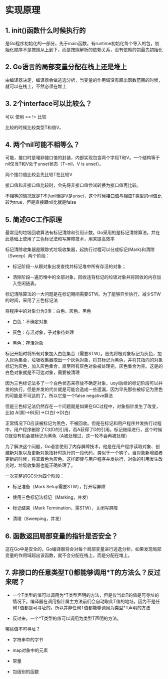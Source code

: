 # 实现原理

## 1. init()函数什么时候执行的

是Go程序初始化的一部分，先于main函数，有runtime初始化每个导入的包，初始化顺序不是按照从上到下，而是按照解析的依赖关系，没有依赖的包最先初始化

## 2. Go语言的局部变量分配在栈上还是堆上

 由编译器决定，编译器会做逃逸分析，当变量的作用域没有超出函数范围的时候，就可以在栈上，不然必须在堆上

## 3. 2个interface可以比较么？

可以 使用 == != 比较

比较的时候比较类型T和值V。

## 4. 两个nil可能不相等么？

可能，接口时是堆非接口值的封装，内部实现包含两个字段T和V。一个结构等于nil仅当T和V处于unset状态（T=nil，V is unset）。

两个接口值比较会先比较T在比较V

接口值和非接口值比较时，会先将非接口值尝试转换为接口值再比较。

不相等的情况就是T不为nil但是V是unset，这个时候接口值与相应T类型的nil值比较为true，但是直接跟nil比就是false

## 5. 简述GC工作原理

最常见的垃圾回收算法有标记清除和引用计数。Go采用的是标记清除算法。并在此基础上使用了三色标记法和写屏障技术，用来提高效率

标记清除收集器是跟踪式垃圾收集器，起执行过程可以分成标记(Mark)和清除（Sweep）两个阶段：

- 标记阶段--从跟对象出发查找并标记堆中所有存活的对象；

- 清除阶段--遍历堆中的全部对象，回收违背标记的垃圾对象并将回收的内存加入空闲链表。

标记清除算法的一大问题是在标记期间需要STW。为了能够异步执行，减少STW的时间，采用了三色标记法

将程序中的对象分为3类：白色，灰色、黑色

- 白色：不确定对象

- 灰色：存活对象，子对象待处理

- 黑色：存活对象

标记开始时将所有对象加入白色集合（需要STW）。首先将根对象标记为灰色，加入灰色集合，垃圾收集器取出一个灰色对象，将其标记为黑色，并将其指向的对象标记为灰色，加入灰色集合，直至所有灰色对象被处理完，灰色集合为空。这是的白色对象就是不可达对象，需要被清理

因为三色标记法多了一个白色状态来存放不确定对象，uoyi后续的标记阶段可以并发的执行。但是并发的代价就是可能会造成一些遗漏，因为早先那些被标记为黑色的可能是不可达的了。所以它是一个false negative算法

但是三色标记法仍然存在一个问题就是如果在GC过程中，对象指针发生了改变，比如
A(黑)->B(灰)->C(白)->D(白)

正常情况下D应该被标记为黑色，不被回收。但是在标记和用户程序并发执行过程中，用户程序删除了C对D的引用，而A获得了D的引用。标记继续进行，这个时候D就没有机会被标记为黑色（A被处理过，这一轮不会再被处理）

为了解决这个问题，Go语言使用了内存屏障技术，他是在用户程序读取对象、创建新对象以及更新对象指针时执行的一段代码，类似于一个钩子。当对象新增或者更新的时候，将其着色为灰色。这样即使与用户程序并发执行，对象的引用发生改变时，垃圾收集器也能正确处理了。

一次完整的GC分为四个阶段：

- 标记准备（Mark Setup需要STW），打开写屏障

- 使用三色标记法标记（Marking，并发）

- 标记结束（Mark Termination，需STW），关闭写屏障

- 清理（Sweeping，并发）

## 6. 函数返回局部变量的指针是否安全？

这在Go中是安全的，Go编译器将会对每个局部变量进行逃逸分析。如果发现局部变量的作用域超出该函数，就不会分配在栈上，而是分配在堆上。

## 7. 非接口的任意类型T()都能够调用*T的方法么？反过来呢？

- 一个T类型的值可以调用为\*T类型声明的方法，但是仅当此T的值是可寻址的情况下。编译器在调用指针属主方法前们会自动取此T值的地址。因为不是任何T值都是可寻址的，所以并非任何T值都能够调用为类型\*T声明的方法

- 反过来，一个\*T类型的值可以调用为类型T声明的方法。

哪些值不可寻址？

- 字符串中的字节

- map对象中的元素

- 常量

- 包级别的函数

